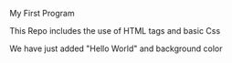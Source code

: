 My First Program

This Repo includes the use of HTML tags and basic Css

We have just added "Hello World" and background color